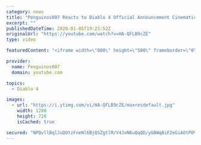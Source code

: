 ```yaml
---
category: news
title: "Penguinos007 Reacts to Diablo 4 Official Announcement Cinematic Trailer (Blizzcon 2019)"
excerpt: ""
publishedDateTime: 2020-01-05T19:21:52Z
originalUrl: "https://youtube.com/watch?v=HA-QFLB9cZE"
type: video

featuredContent: "<iframe width=\"800\" height=\"500\" frameborder=\"0\" src=\"https://www.youtube.com/embed/HA-QFLB9cZE\" allow=\"accelerometer; autoplay; encrypted-media; gyroscope; picture-in-picture\" allowfullscreen></iframe>"

provider:
  name: Penguinos007
  domain: youtube.com

topics:
  - Diablo 4

images:
  - url: "https://i.ytimg.com/vi/HA-QFLB9cZE/maxresdefault.jpg"
    width: 1280
    height: 720
    isCached: true

secured: "NPQvllBqlJuQOtzFneNl6BjQSZgtlM/V4JxN6uQqQD/yGBWqBiF2eGiAOtPOVNhRGEwBp6LOn/NBIxFpD34ub+cJiLqawTcoVBn5TtRKNkFlH7sPdZvWwkibcJSwqbKnt2tpat0wntoOj/ZFLA4T3u4UEDjRKNyCwoKubQAUusTh9vsOInXeuoPxphfiQAC3lhSnAFZ28xuR4QBQaX+2BZeAWQ1iPt/hixJ213cVAQO3Gi8nrx0v9MYk5bUPwjKCGfVDULpaHcas5VdA4dP4ILRwE92gpbStMoWZsBra/g/IeXQWbep5pvz4r0GRBOb+MlYFxT3emXOatmukDT6lBg+2nM4bjo4mDfNZR2z/Zkxsqc7YHKIJ6rsUJjOAu/9TLAjh72h7khoAW7mHghUPhPnrXtMuQhzN1Vn+dOdi7bg=;a0Cj76SQNRr8Or53JeSEXA=="
---
```


